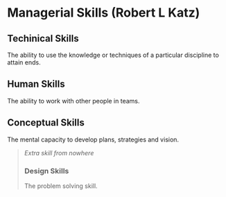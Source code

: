 # Managerial Skills \(Robert L Katz\)

## **Techinical Skills**

The ability to use the knowledge or techniques of a particular discipline to attain ends.

## Human Skills

The ability to work with other people in teams.

## Conceptual Skills

The mental capacity to develop plans, strategies and vision.

> _Extra skill from nowhere_
>
> ### Design Skills
>
> The problem solving skill.

